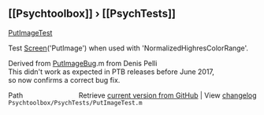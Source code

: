 ## [[Psychtoolbox]] &#8250; [[PsychTests]]

[PutImageTest](PutImageTest)  
  
Test [Screen](Screen)('PutImage') when used with 'NormalizedHighresColorRange'.  
  
Derived from [PutImageBug](PutImageBug).m from Denis Pelli  
This didn't work as expected in PTB releases before June 2017,  
so now confirms a correct bug fix.  




<div class="code_header" style="text-align:right;">
  <span style="float:left;">Path&nbsp;&nbsp;</span> <span class="counter">Retrieve <a href=
  "https://raw.github.com/Psychtoolbox-3/Psychtoolbox-3/beta/Psychtoolbox/PsychTests/PutImageTest.m">current version from GitHub</a> | View <a href=
  "https://github.com/Psychtoolbox-3/Psychtoolbox-3/commits/beta/Psychtoolbox/PsychTests/PutImageTest.m">changelog</a></span>
</div>
<div class="code">
  <code>Psychtoolbox/PsychTests/PutImageTest.m</code>
</div>

